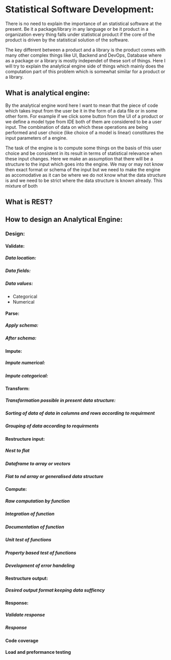 # Statistical Software Development:

There is no need to explain the importance of an statistical software at the present. Be it a package/library in any language or be it product in a organization every thing falls under statistical product if the core of the product is driven by the statistical solution of the software. 

The key different between a product and a library is the product comes with many other complex things like UI, Backend and DevOps, Database where as a package or a library is mostly independet of these sort of things. Here I will try to explain the analytical engine side of things which mainly does the computation part of this problem which is somewhat similar for a product or a library. 


## What is analytical engine:

By the analytical engine word here I want to mean that the piece of code which takes input from the user be it in the form of a data file or in some other form. For example if we click some button from the UI of a product or we define a model type from IDE both of them are considered to be a user input. The combination of data on which these operations are being performed and user choice (like choice of a model is linear) constitures the input parameters of a engine. 

The task of the engine is to compute some things on the basis of this user choice and be consistent in its result in terms of statistical relevance when these input changes. Here we make an assumption that there will be a structure to the input which goes into the engine. We may or may not know then exact format or schema of the input but we need to make the engine as accomodative as it can be where we do not know what the data structure is and we need to be strict where the data structure is known already. This mixture of both 

## What is REST?

## How to design an Analytical Engine:

### Design:

#### Validate:
##### Data location:
##### Data fields:
##### Data values:
* Categorical
* Numerical
#### Parse:
##### Apply schema:
##### After schema:
#### Impute:
##### Impute numerical:
##### Impute categorical:
#### Transform:
##### Transformation possible in present data structure:
##### Sorting of data of data in columns and rows according to requirment
##### Grouping of data according to requirments
#### Restructure input:
##### Nest to flat
##### Dataframe to array or vectors
##### Flat to nd array or generalised data structure
#### Compute:
##### Raw computation by function
##### Integration of function
##### Documentation of function
##### Unit test of functions
##### Property based test of functions
##### Development of error handeling
#### Restructure output:
##### Desired output format keeping data suffiency
#### Response:
##### Validate response
##### Response
#### Code coverage
#### Load and preformance testing
<!--stackedit_data:
eyJoaXN0b3J5IjpbLTc4NDkwNjY4Miw2OTk1MTYzOThdfQ==
-->